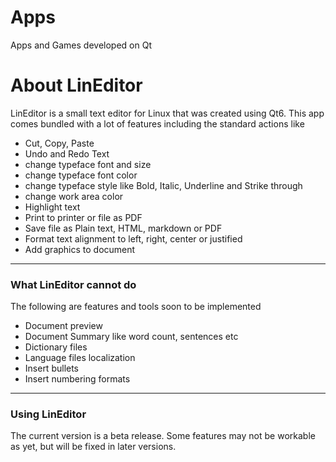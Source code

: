 # Apps
Apps and Games developed on Qt


# About LinEditor
LinEditor is a small text editor for Linux that was created using Qt6.
This app comes bundled with a lot of features including the standard actions like 

  * Cut, Copy, Paste 
  * Undo and Redo Text
  * change typeface font and size
  * change typeface font color
  * change typeface style like Bold, Italic, Underline and Strike through
  * change work area color
  * Highlight text
  * Print to printer or file as PDF
  * Save file as Plain text, HTML, markdown or PDF
  * Format text alignment to left, right, center or justified
  * Add graphics to document
  
---------------------------------------------
  
### What LinEditor cannot do
The following are features and tools soon to be implemented
  * Document preview
  * Document Summary like word count, sentences etc
  * Dictionary files
  * Language files localization
  * Insert bullets
  * Insert numbering formats
  
---------------------------------------------  
  
### Using LinEditor
The current version is a beta release. Some features may not be workable as yet, but will be fixed in later versions. 
